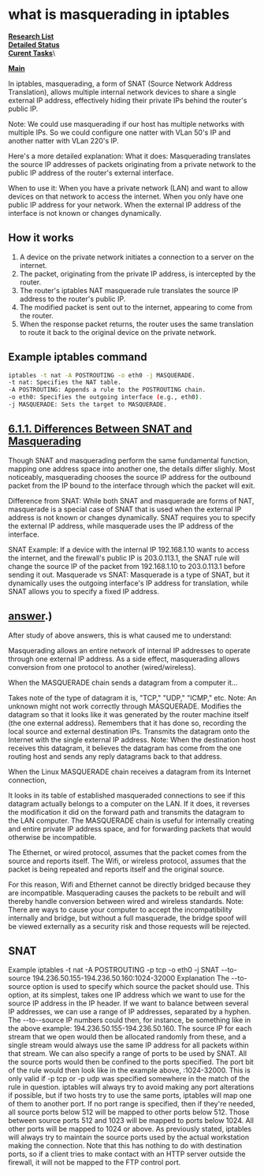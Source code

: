 # what is masquerading in iptables

**[Research List](../../../../../research_list.md)**\
**[Detailed Status](../../../../../../a_status/detailed_status.md)**\
**[Curent Tasks](../../../../../../a_status/current_tasks.md)**\

**[Main](../../../../../../README.md)**

In iptables, masquerading, a form of SNAT (Source Network Address Translation), allows multiple internal network devices to share a single external IP address, effectively hiding their private IPs behind the router's public IP.

Note: We could use masquerading if our host has multiple networks with multiple IPs. So we could configure one natter with VLan 50's IP and another natter with VLan 220's IP.

Here's a more detailed explanation:
What it does:
Masquerading translates the source IP addresses of packets originating from a private network to the public IP address of the router's external interface.

When to use it:
When you have a private network (LAN) and want to allow devices on that network to access the internet.
When you only have one public IP address for your network.
When the external IP address of the interface is not known or changes dynamically.

## How it works

1. A device on the private network initiates a connection to a server on the internet.
2. The packet, originating from the private IP address, is intercepted by the router.
3. The router's iptables NAT masquerade rule translates the source IP address to the router's public IP.
4. The modified packet is sent out to the internet, appearing to come from the router.
5. When the response packet returns, the router uses the same translation to route it back to the original device on the private network.

## Example iptables command

```bash
iptables -t nat -A POSTROUTING -o eth0 -j MASQUERADE. 
-t nat: Specifies the NAT table. 
-A POSTROUTING: Appends a rule to the POSTROUTING chain. 
-o eth0: Specifies the outgoing interface (e.g., eth0). 
-j MASQUERADE: Sets the target to MASQUERADE. 

```

## **[6.1.1. Differences Between SNAT and Masquerading](http://linux-ip.net/html/snat-intro.html)**

Though SNAT and masquerading perform the same fundamental function, mapping one address space into another one, the details differ slighly. Most noticeably, masquerading chooses the source IP address for the outbound packet from the IP bound to the interface through which the packet will exit.

Difference from SNAT:
While both SNAT and masquerade are forms of NAT, masquerade is a special case of SNAT that is used when the external IP address is not known or changes dynamically. SNAT requires you to specify the external IP address, while masquerade uses the IP address of the interface.

SNAT Example:
If a device with the internal IP 192.168.1.10 wants to access the internet, and the firewall's public IP is 203.0.113.1, the SNAT rule will change the source IP of the packet from 192.168.1.10 to 203.0.113.1 before sending it out.
Masquerade vs SNAT:
Masquerade is a type of SNAT, but it dynamically uses the outgoing interface's IP address for translation, while SNAT allows you to specify a fixed IP address.

## **[answer](https://askubuntu.com/questions/466445/what-is-masquerade-in-the-context-of-iptables#:~:text=MASQUERADE%20is%20an%20iptables%20target,server%20gets%20external%20ip%20dynamically).)**

After study of above answers, this is what caused me to understand:

Masquerading allows an entire network of internal IP addresses to operate through one external IP address. As a side effect, masquerading allows conversion from one protocol to another (wired/wireless).

When the MASQUERADE chain sends a datagram from a computer it...

Takes note of the type of datagram it is, "TCP," "UDP," "ICMP," etc. Note: An unknown might not work correctly through MASQUERADE.
Modifies the datagram so that it looks like it was generated by the router machine itself (the one external address).
Remembers that it has done so, recording the local source and external destination IPs.
Transmits the datagram onto the Internet with the single external IP address.
Note: When the destination host receives this datagram, it believes the datagram has come from the one routing host and sends any reply datagrams back to that address.

When the Linux MASQUERADE chain receives a datagram from its Internet connection,

It looks in its table of established masqueraded connections to see if this datagram actually belongs to a computer on the LAN.
If it does, it reverses the modification it did on the forward path and transmits the datagram to the LAN computer.
The MASQUERADE chain is useful for internally creating and entire private IP address space, and for forwarding packets that would otherwise be incompatible.

The Ethernet, or wired protocol, assumes that the packet comes from the source and reports itself. The Wifi, or wireless protocol, assumes that the packet is being repeated and reports itself and the original source.

For this reason, Wifi and Ethernet cannot be directly bridged because they are incompatible. Masquerading causes the packets to be rebuilt and will thereby handle conversion between wired and wireless standards. Note: There are ways to cause your computer to accept the incompatibility internally and bridge, but without a full masquerade, the bridge spoof will be viewed externally as a security risk and those requests will be rejected.

## SNAT

Example iptables -t nat -A POSTROUTING -p tcp -o eth0 -j SNAT --to-source 194.236.50.155-194.236.50.160:1024-32000
Explanation The --to-source option is used to specify which source the packet should use. This option, at its simplest, takes one IP address which we want to use for the source IP address in the IP header. If we want to balance between several IP addresses, we can use a range of IP addresses, separated by a hyphen. The --to--source IP numbers could then, for instance, be something like in the above example: 194.236.50.155-194.236.50.160. The source IP for each stream that we open would then be allocated randomly from these, and a single stream would always use the same IP address for all packets within that stream. We can also specify a range of ports to be used by SNAT. All the source ports would then be confined to the ports specified. The port bit of the rule would then look like in the example above, :1024-32000. This is only valid if -p tcp or -p udp was specified somewhere in the match of the rule in question. iptables will always try to avoid making any port alterations if possible, but if two hosts try to use the same ports, iptables will map one of them to another port. If no port range is specified, then if they're needed, all source ports below 512 will be mapped to other ports below 512. Those between source ports 512 and 1023 will be mapped to ports below 1024. All other ports will be mapped to 1024 or above. As previously stated, iptables will always try to maintain the source ports used by the actual workstation making the connection. Note that this has nothing to do with destination ports, so if a client tries to make contact with an HTTP server outside the firewall, it will not be mapped to the FTP control port.

